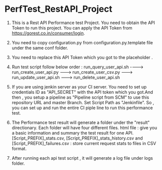 # PerfTest_RestAPI_Project

1. This is a Rest API Performance test Project.  You need to obtain the API Token to  run this project. You can apply the API Token from https://gorest.co.in/consumer/login.

2. You need to copy  configuration.py  from configuration.py.template file under the same conf folder.

3. You need to replace this API Token which you got to the placeholder <APIToken>. 

4. Run test script follow below order :
run_query_user_api.sh  ----> run_create_user_api.py ---> run_create_user_csv.py ---> run_update_user_api.sh ---> run_delete_user_api.sh

5. If you are using jenkin server as your CI server. You need to set up credentials  ID as "API_SECRET"  with the API token which you got.And then , you setup a pipeline as "Pipeline script from SCM" to use this repository URL and master Branch. Set Script Path as "Jenkinfile". So , you can set up and run the entire CI piple line to run this performance test.

6. The Performance test result will generate a folder  under the "result" directionary. Each folder will have four different files.
html file : give you a basic information and summary the test result for one API.
[Script_PREFIX]_stats.csv, [Script_PREFIX]_stats_history.csv and [Script_PREFIX]_failures.csv : store current request stats to files in CSV format.

7. After running each api test script  , it will generate a log file under logs folder.
